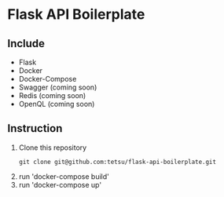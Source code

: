 # Flask API Boilerplate

## Include
- Flask
- Docker
- Docker-Compose
- Swagger (coming soon)
- Redis (coming soon)
- OpenQL (coming soon)

## Instruction
1. Clone this repository
    ```
    git clone git@github.com:tetsu/flask-api-boilerplate.git
    ```
1. run 'docker-compose build'
1. run 'docker-compose up'
